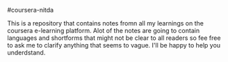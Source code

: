#coursera-nitda

This is a repository that contains notes fromn all my learnings on the coursera e-learning platform. Alot of the notes are going to contain languages and shortforms that might not be clear to all readers so fee free to ask me to clarify anything that seems to vague. I'll be happy to help you underdstand.
